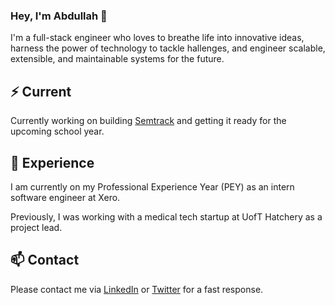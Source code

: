 ### Hey, I'm Abdullah 👋

I'm a full-stack engineer who loves to breathe life into innovative ideas, harness the power of technology to tackle hallenges, and engineer scalable, extensible, and maintainable systems for the future.

## ⚡️ Current

Currently working on building [Semtrack](https://semtrack.co/) and getting it ready for the upcoming school year. 

## 💎 Experience

I am currently on my Professional Experience Year (PEY) as an intern software engineer at Xero. 

Previously, I was working with a medical tech startup at UofT Hatchery as a project lead. 

## 📫 Contact

Please contact me via [LinkedIn](https://www.linkedin.com/in/nxabdullah) or [Twitter](https://twitter.com/nxabdullah1) for a fast response. 
